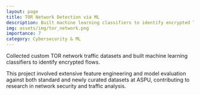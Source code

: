 ```yaml
---
layout: page
title: TOR Network Detection via ML
description: Built machine learning classifiers to identify encrypted TOR network traffic.
img: assets/img/tor_network.png
importance: 7
category: Cybersecurity & ML
---
```


Collected custom TOR network traffic datasets and built machine learning classifiers to identify encrypted flows.

This project involved extensive feature engineering and model evaluation against both standard and newly curated datasets at ASPU, contributing to research in network security and traffic analysis.